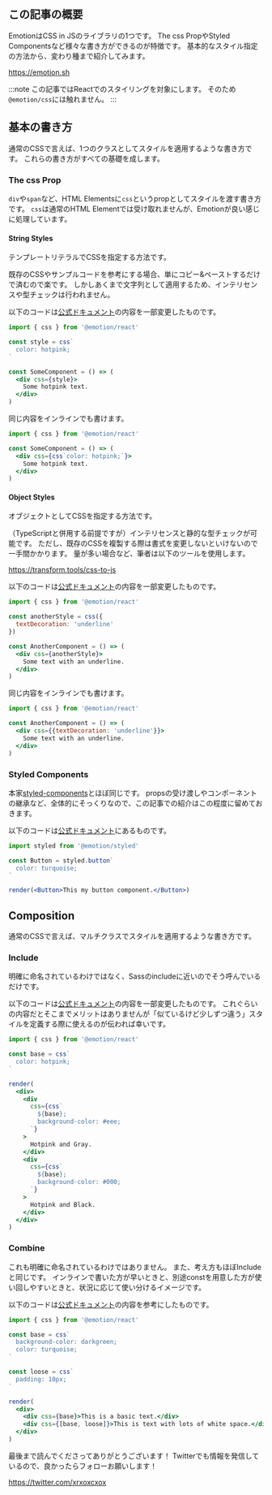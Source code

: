 <!--
title:   Emotionでのスタイル指定方法
tags:    CSS,React,css-in-js,Emotion
-->

## この記事の概要

EmotionはCSS in JSのライブラリの1つです。
The css PropやStyled Componentsなど様々な書き方ができるのが特徴です。
基本的なスタイル指定の方法から、変わり種まで紹介してみます。

https://emotion.sh

:::note
この記事ではReactでのスタイリングを対象にします。
そのため`@emotion/css`には触れません。
:::

## 基本の書き方

通常のCSSで言えば、1つのクラスとしてスタイルを適用するような書き方です。
これらの書き方がすべての基礎を成します。

### The css Prop

`div`や`span`など、HTML Elementsに`css`というpropとしてスタイルを渡す書き方です。
`css`は通常のHTML Elementでは受け取れませんが、Emotionが良い感じに処理しています。

#### String Styles

テンプレートリテラルでCSSを指定する方法です。

既存のCSSやサンプルコードを参考にする場合、単にコピー&ペーストするだけで済むので楽です。
しかしあくまで文字列として適用するため、インテリセンスや型チェックは行われません。

以下のコードは[公式ドキュメント](https://emotion.sh/docs/install)の内容を一部変更したものです。

```jsx
import { css } from '@emotion/react'

const style = css`
  color: hotpink;
`

const SomeComponent = () => (
  <div css={style}>
    Some hotpink text.
  </div>
)
```

同じ内容をインラインでも書けます。

```jsx
import { css } from '@emotion/react'

const SomeComponent = () => (
  <div css={css`color: hotpink;`}>
    Some hotpink text.
  </div>
)
```

#### Object Styles

オブジェクトとしてCSSを指定する方法です。

（TypeScriptと併用する前提ですが）インテリセンスと静的な型チェックが可能です。
ただし、既存のCSSを複製する際は書式を変更しないといけないので一手間かかります。
量が多い場合など、筆者は以下のツールを使用します。

https://transform.tools/css-to-js

以下のコードは[公式ドキュメント](https://emotion.sh/docs/install)の内容を一部変更したものです。

```jsx
import { css } from '@emotion/react'

const anotherStyle = css({
  textDecoration: 'underline'
})

const AnotherComponent = () => (
  <div css={anotherStyle}>
    Some text with an underline.
  </div>
)
```

同じ内容をインラインでも書けます。

```jsx
import { css } from '@emotion/react'

const AnotherComponent = () => (
  <div css={{textDecoration: 'underline'}}>
    Some text with an underline.
  </div>
)
```

### Styled Components

本家[styled-components](https://styled-components.com/)とほぼ同じです。
propsの受け渡しやコンポーネントの継承など、全体的にそっくりなので、この記事での紹介はこの程度に留めておきます。

以下のコードは[公式ドキュメント](https://emotion.sh/docs/styled)にあるものです。

```jsx
import styled from '@emotion/styled'

const Button = styled.button`
  color: turquoise;
`

render(<Button>This my button component.</Button>)
```

## Composition

通常のCSSで言えば、マルチクラスでスタイルを適用するような書き方です。

### Include

明確に命名されているわけではなく、Sassのincludeに近いのでそう呼んでいるだけです。

以下のコードは[公式ドキュメント](https://emotion.sh/docs/composition)の内容を一部変更したものです。
これぐらいの内容だとそこまでメリットはありませんが「似ているけど少しずつ違う」スタイルを定義する際に使えるのが伝われば幸いです。

```jsx
import { css } from '@emotion/react'

const base = css`
  color: hotpink;
`

render(
  <div>
    <div
      css={css`
        ${base};
        background-color: #eee;
      `}
    >
      Hotpink and Gray.
    </div>
    <div
      css={css`
        ${base};
        background-color: #000;
      `}
    >
      Hotpink and Black.
    </div>
  </div>
)
```

### Combine

これも明確に命名されているわけではありません。
また、考え方もほぼIncludeと同じです。
インラインで書いた方が早いときと、別途constを用意した方が使い回しやすいときと、状況に応じて使い分けるイメージです。

以下のコードは[公式ドキュメント](https://emotion.sh/docs/composition)の内容を参考にしたものです。

```jsx
import { css } from '@emotion/react'

const base = css`
  background-color: darkgreen;
  color: turquoise;
`

const loose = css`
  padding: 10px;
`

render(
  <div>
    <div css={base}>This is a basic text.</div>
    <div css={[base, loose]}>This is text with lots of white space.</div>
  </div>
)
```

<footer>

最後まで読んでくださってありがとうございます！
Twitterでも情報を発信しているので、良かったらフォローお願いします！

https://twitter.com/xrxoxcxox

</footer>
